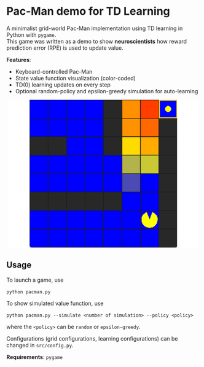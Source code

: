 # Pac-Man demo for TD Learning

A minimalist grid-world Pac-Man implementation using TD learning in Python with `pygame`.  
This game was written as a demo to show **neuroscientists** how reward prediction error (RPE) is used to update value.

**Features**:
- Keyboard-controlled Pac-Man
- State value function visualization (color-coded)
- TD(0) learning updates on every step
- Optional random-policy and epsilon-greedy simulation for auto-learning

<p align="center">
  <img src="https://github.com/tianboqi/TDlearning-Pacman/blob/main/img/demo.png" width="500">
</p>

## Usage

To launch a game, use
```
python pacman.py
```

To show simulated value function, use
```
python pacman.py --simulate <number of simulation> --policy <policy>
```
where the `<policy>` can be `random` or `epsilon-greedy`.

Configurations (grid configurations, learning configurations) can be changed in `src/config.py`.

**Requirements**: `pygame`
